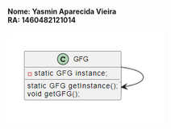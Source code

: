 <h4><b>Nome:</b> Yasmin Aparecida Vieira<br>
<b>RA:</b> 1460482121014</h4>

![](https://github.com/YasminVieira/Bertoti/blob/master/Engenharia%20de%20Software%20III/Singleton/UML.png)
